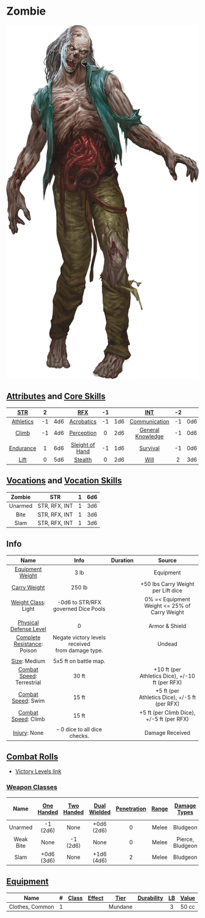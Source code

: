# Zombie

![img](./Zombie.png)

## [Attributes](./../../../../../CoreRules/GeneralRules/Attributes.md) and [Core Skills](./../../../../../CoreRules/GeneralRules/CoreSkills.md)

|  [STR](./../../../../../CoreRules/GeneralRules/Attributes.md#strength-str)  | 2 |    |         [RFX](./../../../../../CoreRules/GeneralRules/Attributes.md#reflex-rfx)         | -1 |    |        [INT](./../../../../../CoreRules/GeneralRules/Attributes.md#intelligence-int)        | -2 |    |
| :-----------------------------------------------------------------------: | :-: | :-: | :-----------------------------------------------------------------------------------: | :-: | :-: | :---------------------------------------------------------------------------------------: | :-: | :-: |
| [Athletics](./../../../../../CoreRules/GeneralRules/CoreSkills.md#athletics) | -1 | 4d6 |      [Acrobatics](./../../../../../CoreRules/GeneralRules/CoreSkills.md#acrobatics)      | -1 | 1d6 |     [Communication](./../../../../../CoreRules/GeneralRules/CoreSkills.md#communication)     | -1 | 0d6 |
|     [Climb](./../../../../../CoreRules/GeneralRules/CoreSkills.md#climb)     | -1 | 4d6 |      [Perception](./../../../../../CoreRules/GeneralRules/CoreSkills.md#perception)      | 0 | 2d6 | [General Knowledge](./../../../../../CoreRules/GeneralRules/CoreSkills.md#general-knowledge) | -1 | 0d6 |
| [Endurance](./../../../../../CoreRules/GeneralRules/CoreSkills.md#endurance) | 1 | 6d6 | [Sleight of Hand](./../../../../../CoreRules/GeneralRules/CoreSkills.md#sleight-of-hand) | -1 | 1d6 |          [Survival](./../../../../../CoreRules/GeneralRules/CoreSkills.md#survival)          | -1 | 0d6 |
|      [Lift](./../../../../../CoreRules/GeneralRules/CoreSkills.md#lift)      | 0 | 5d6 |         [Stealth](./../../../../../CoreRules/GeneralRules/CoreSkills.md#stealth)         | 0 | 2d6 |              [Will](./../../../../../CoreRules/GeneralRules/CoreSkills.md#will)              | 2 | 3d6 |

## [Vocations](./../../../../../CoreRules/GeneralRules/Vocations.md) and [Vocation Skills](./../../../../../CoreRules/GeneralRules/Vocations.md#vocation-skills)

| Zombie |      STR      | 1 | 6d6 |
| :-----: | :-----------: | :-: | :-: |
| Unarmed | STR, RFX, INT | 1 | 3d6 |
|  Bite  | STR, RFX, INT | 1 | 3d6 |
|  Slam  | STR, RFX, INT | 1 | 3d6 |

## Info

|                                                  Name                                                  |                       Info                       | Duration |                      Source                      |
| :-----------------------------------------------------------------------------------------------------: | :-----------------------------------------------: | :------: | :----------------------------------------------: |
|           [Equipment Weight](./../../../../../CoreRules/AdvancedRules/CarryWeight.md#equipment)           |                       3 lb                       |          |                    Equipment                    |
|            [Carry Weight](./../../../../../CoreRules/AdvancedRules/CarryWeight.md#carry-weight)            |                      250 lb                      |          |        +50 lbs Carry Weight per Lift dice        |
|       [Weight Class](./../../../../../CoreRules/AdvancedRules/CarryWeight.md#weight-classes): Light       |        -0d6 to STR/RFX governed Dice Pools        |          |  0% =< Equipment Weight <= 25% of Carry Weight  |
|                                                                                                        |                                                  |          |                                                  |
| [Physical Defense Level](./../../../../../CoreRules/CombatRules/DefenseAndPenetration.md#physical-defense) |                         0                         |          |                  Armor & Shield                  |
|       [Complete Resistance](./../../../../../CoreRules/CombatRules/WeaknessAndResistance.md): Poison       | Negate victory levels received from damage type. |          |                      Undead                      |
|                                                                                                        |                                                  |          |                                                  |
|                  [Size](./../../../../../CoreRules/CombatRules/BattleMap.md#size): Medium                  |               5x5 ft on battle map.               |          |                                                  |
|      [Combat Speed](./../../../../../CoreRules/CombatRules/CombatSpeed.md#combat-speeds): Terrestrial      |                       30 ft                       |          | +10 ft (per Athletics Dice), +/-10 ft (per RFX) |
|          [Combat Speed](./../../../../../CoreRules/CombatRules/CombatSpeed.md#combat-speeds): Swim          |                       15 ft                       |          |  +5 ft (per Athletics Dice), +/-5 ft (per RFX)  |
|         [Combat Speed](./../../../../../CoreRules/CombatRules/CombatSpeed.md#combat-speeds): Climb         |                       15 ft                       |          |    +5 ft (per Climb Dice), +/-5 ft (per RFX)    |
|                                                                                                        |                                                  |          |                                                  |
|                      [Injury](./../../../../../CoreRules/CombatRules/Injury.md): None                      |           – 0 dice to all dice checks.           |          |                 Damage Received                 |

## [Combat Rolls](./../../../../../CoreRules/CombatRules/CombatRolls.md)

- [Victory Levels link](./../../../../../CoreRules/CombatRules/VictoryLevels.md)

### [Weapon Classes](./../../../../../CoreRules/CombatRules/WeaponClasses.md)

|   Name   | [One<br />Handed](./../../../../../CoreRules/CombatRules/WeaponClasses.md#one-handed) | [Two<br />Handed](./../../../../../CoreRules/CombatRules/WeaponClasses.md#two-handed) | [Dual<br />Wielded](./../../../../../CoreRules/CombatRules/WeaponClasses.md#dual-wielded) | [Penetration](./../../../../../CoreRules/CombatRules/DefenseAndPenetration.md#penetration) | [Range](./../../../../../CoreRules/CombatRules/Range.md) | [Damage<br />Types](./../../../../../CoreRules/CombatRules/DamageTypes.md) | [Engageable<br />Opponents](./../../../../../CoreRules/CombatRules/EngageableOpponents.md) | [Area Of<br />Effect](./../../../../../CoreRules/CombatRules/AreaOfEffect.md) | [Weapon<br />Resource](./../../../../../CoreRules/CombatRules/WeaponClasses.md#weapon-resources) |
| :-------: | :--------------------------------------------------------------------------------: | :--------------------------------------------------------------------------------: | :------------------------------------------------------------------------------------: | :-------------------------------------------------------------------------------------: | :---------------------------------------------------: | :---------------------------------------------------------------------: | :-------------------------------------------------------------------------------------: | :------------------------------------------------------------------------: | :-------------------------------------------------------------------------------------------: |
|  Unarmed  |                                   -1<br />(2d6)                                   |                                        None                                        |                                    +0d6<br />(2d6)                                    |                                            0                                            |                         Melee                         |                                Bludgeon                                |                                          Rapid                                          |                                    None                                    |                                             None                                             |
| Weak Bite |                                        None                                        |                                   -1<br />(2d6)                                   |                                          None                                          |                                            0                                            |                         Melee                         |                            Pierce, Bludgeon                            |                                       Rapid Max 2                                       |                                    None                                    |                                             None                                             |
|   Slam   |                                  +0d6<br />(3d6)                                  |                                        None                                        |                                    +1d6<br />(4d6)                                    |                                            2                                            |                         Melee                         |                                Bludgeon                                |                                          Rapid                                          |                                    None                                    |                                             None                                             |

## [Equipment](./../../../../../CoreRules/AdvancedRules/CarryWeight.md#equipment)

| Name            | # | [Class](./../../../../../CoreRules/AdvancedRules/ItemClass.md) | [Effect](./../../../../../CoreRules/AdvancedRules/ItemEffects.md) | [Tier](./../../../../../CoreRules/AdvancedRules/ItemTier.md) | [Durability](./../../../../../CoreRules/AdvancedRules/ItemDurability.md) | [LB](./../../../../../CoreRules/AdvancedRules/CarryWeight.md) | [Value](./../../../Items/ItemShop.md#currency) |
| --------------- | :-: | :---------------------------------------------------------: | :------------------------------------------------------------: | :-------------------------------------------------------: | :-------------------------------------------------------------------: | :--------------------------------------------------------: | :-----------------------------------------: |
| Clothes, Common | 1 |                                                            |                                                                |                          Mundane                          |                                                                      |                             3                             |                    50 cc                    |
